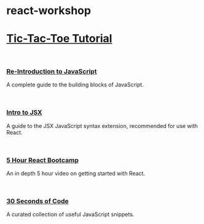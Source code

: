 # react-workshop

<a href=https://reactjs.org/tutorial/tutorial.html><h1>Tic-Tac-Toe Tutorial</h1></a>
   <br>
<a href=https://developer.mozilla.org/en-US/docs/Web/JavaScript/A_re-introduction_to_JavaScript><h3>Re-Introduction to JavaScript</a></h3>
<p>A complete guide to the building blocks of JavaScript.</p>
  <br>
<a href=https://reactjs.org/docs/introducing-jsx.html><h3>Intro to JSX</a></h3>
<p>A guide to the JSX JavaScript syntax extension, recommended for use with React.</p>
  <br>
<a href=https://www.youtube.com/embed/DLX62G4lc44><h3>5 Hour React Bootcamp</a></h3>
<p>An in depth 5 hour video on getting started with React.</p>
  <br>
<a href=https://github.com/30-seconds/30-seconds-of-code><h3>30 Seconds of Code</a></h3>
<p>A curated collection of useful JavaScript snippets.</p>

